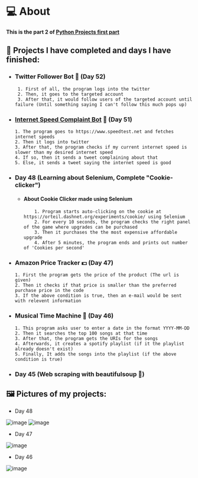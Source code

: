 # 💻 About 
**This is the part 2 of [Python Projects first part](https://github.com/Damsith-LK/Udemy-Projects)**


## 🚀 Projects I have completed and days I have finished:


- ### Twitter Follower Bot 🤖 (Day 52)
       1. First of all, the program logs into the twitter
       2. Then, it goes to the targeted account
       3. After that, it would follow users of the targeted account until failure (Until something saying I can't follow this much pops up)


- ### [Internet Speed Complaint Bot](https://twitter.com/InternetBo42959) 🤖 (Day 51)
      1. The program goes to https://www.speedtest.net and fetches internet speeds
      2. Then it logs into twitter
      3. After that, the program checks if my current internet speed is slower than my desired internet speed
      4. If so, then it sends a tweet complaining about that
      5. Else, it sends a tweet saying the internet speed is good

- ### Day 48 (Learning about Selenium, Complete "Cookie-clicker")
  - #### About Cookie Clicker made using Selenium
            1. Program starts auto-clicking on the cookie at https://orteil.dashnet.org/experiments/cookie/ using Selenium
            2. For every 10 seconds, the program checks the right panel of the game where upgrades can be purchased
            3. Then it purchases the the most expensive affordable upgrade
            4. After 5 minutes, the program ends and prints out number of 'Cookies per second'

- ### Amazon Price Tracker 💵 (Day 47)
      1. First the program gets the price of the product (The url is given)
      2. Then it checks if that price is smaller than the preferred purchase price in the code
      3. If the above condition is true, then an e-mail would be sent with relevent information

- ### Musical Time Machine 🎵 (Day 46)
      1. This program asks user to enter a date in the format YYYY-MM-DD
      2. Then it searches the top 100 songs at that time
      3. After that, the program gets the URIs for the songs
      4. Afterwards, it creates a spotify playlist (if it the playlist already doesn't exist)
      5. Finally, It adds the songs into the playlist (if the above condition is true)
    
- ### Day 45 (Web scraping with beautifulsoup 🍲)



## 🖼️ Pictures of my projects:

- Day 48

![image](https://github.com/Damsith-LK/Udemy-Projects-Python-2/assets/113516635/6f4f4908-4e8d-4133-b048-d9b644839989)
![image](https://github.com/Damsith-LK/Udemy-Projects-Python-2/assets/113516635/54c6565c-b8d8-4427-b02f-c6297f556a86)




 - Day 47
 
 ![image](https://github.com/Damsith-LK/Udemy-Projects-Python-2/assets/113516635/ae0eb49a-84bb-437a-ab40-fedf93cd5931)


 - Day 46
 
 ![image](https://user-images.githubusercontent.com/113516635/236404000-f74a3c18-d478-4ce5-b87f-ee7447927850.png)
